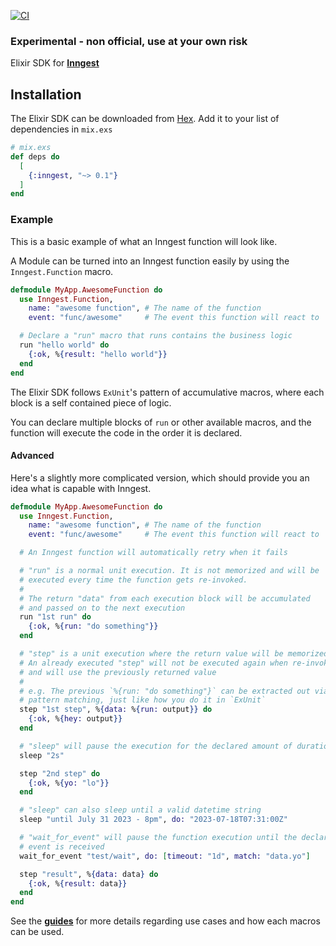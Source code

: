 [![CI](https://github.com/darwin67/ex-inngest/actions/workflows/ci.yml/badge.svg)](https://github.com/darwin67/ex-inngest/actions/workflows/ci.yml)

<!-- MDOC ! -->

### Experimental - non official, use at your own risk

Elixir SDK for **[Inngest](https://www.inngest.com)**

## Installation

The Elixir SDK can be downloaded from [Hex](https://hex.pm/packages/inngest). Add it
to your list of dependencies in `mix.exs`

``` elixir
# mix.exs
def deps do
  [
    {:inngest, "~> 0.1"}
  ]
end
```

### Example

This is a basic example of what an Inngest function will look like.

A Module can be turned into an Inngest function easily by using the `Inngest.Function`
macro.

``` elixir
defmodule MyApp.AwesomeFunction do
  use Inngest.Function,
    name: "awesome function", # The name of the function
    event: "func/awesome"     # The event this function will react to

  # Declare a "run" macro that runs contains the business logic
  run "hello world" do
    {:ok, %{result: "hello world"}}
  end
end
```

The Elixir SDK follows `ExUnit`'s pattern of accumulative macros, where each block
is a self contained piece of logic.

You can declare multiple blocks of `run` or other available macros, and the function
will execute the code in the order it is declared.

#### Advanced

Here's a slightly more complicated version, which should provide you an idea what is
capable with Inngest.

``` elixir
defmodule MyApp.AwesomeFunction do
  use Inngest.Function,
    name: "awesome function", # The name of the function
    event: "func/awesome"     # The event this function will react to

  # An Inngest function will automatically retry when it fails

  # "run" is a normal unit execution. It is not memorized and will be
  # executed every time the function gets re-invoked.
  #
  # The return "data" from each execution block will be accumulated
  # and passed on to the next execution
  run "1st run" do
    {:ok, %{run: "do something"}}
  end

  # "step" is a unit execution where the return value will be memorized.
  # An already executed "step" will not be executed again when re-invoked
  # and will use the previously returned value
  #
  # e.g. The previous `%{run: "do something"}` can be extracted out via
  # pattern matching, just like how you do it in `ExUnit`
  step "1st step", %{data: %{run: output}} do
    {:ok, %{hey: output}}
  end

  # "sleep" will pause the execution for the declared amount of duration.
  sleep "2s"

  step "2nd step" do
    {:ok, %{yo: "lo"}}
  end

  # "sleep" can also sleep until a valid datetime string
  sleep "until July 31 2023 - 8pm", do: "2023-07-18T07:31:00Z"

  # "wait_for_event" will pause the function execution until the declared
  # event is received
  wait_for_event "test/wait", do: [timeout: "1d", match: "data.yo"]

  step "result", %{data: data} do
    {:ok, %{result: data}}
  end
end
```

See the **[guides](https://hexdocs.pm/inngest)** for more details regarding use cases and how each macros can be used.

<!-- MDOC ! -->

[inngest]: https://www.inngest.com
